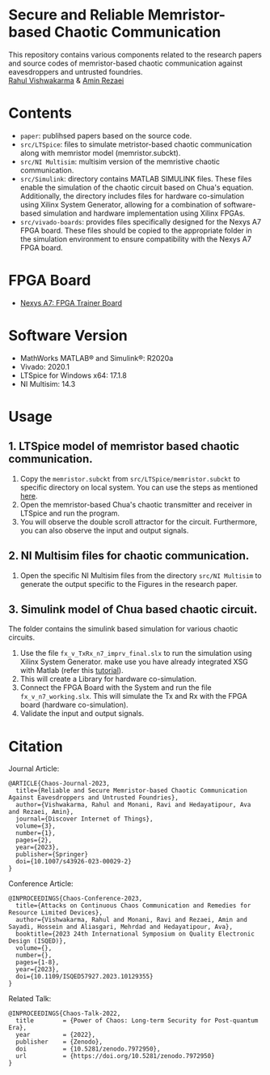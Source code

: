 # Secure and Reliable Memristor-based Chaotic Communication </br>
This repository contains various components related to the research papers and source codes of memristor-based chaotic communication against eavesdroppers and untrusted foundries.  </br>
[Rahul Vishwakarma](https://github.com/rahvis) & [Amin Rezaei](https://github.com/r3zaei) </br>

# Contents </br>
* `paper`: publihsed papers based on the source code.  </br>
* `src/LTSpice`: files to simulate metristor-based chaotic communication along with memristor model (memristor.subckt). </br>
* `src/NI Multisim`: multisim version of the memristive chaotic communication. </br>
* `src/Simulink`: directory contains MATLAB SIMULINK files. These files enable the simulation of the chaotic circuit based on Chua's equation. Additionally, the directory includes files for hardware co-simulation using Xilinx System Generator, allowing for a combination of software-based simulation and hardware implementation using Xilinx FPGAs. </br>
* `src/vivado-boards`: provides files specifically designed for the Nexys A7 FPGA board. These files should be copied to the appropriate folder in the simulation environment to ensure compatibility with the Nexys A7 FPGA board. </br>

# FPGA Board </br>
* [Nexys A7: FPGA Trainer Board](https://digilent.com/shop/nexys-a7-fpga-trainer-board-recommended-for-ece-curriculum/)
# Software Version </br>
* MathWorks MATLAB® and Simulink®: R2020a </br>
* Vivado: 2020.1 </br>
* LTSpice for Windows x64: 17.1.8 </br>
* NI Multisim: 14.3 </br>

# Usage </br>
## 1. LTSpice model of memristor based chaotic communication. </br>
1. Copy the `memristor.subckt` from `src/LTSpice/memristor.subckt` to specific directory on local system. You can use the steps as mentioned [here](https://spiceman.net/ltspice-subcircuit-model-add/). </br>
2. Open the memristor-based Chua's chaotic transmitter and receiver in LTSpice and run the program. </br>
3. You will observe the double scroll attractor for the circuit. Furthermore, you can also observe the input and output signals. </br>

## 2. NI Multisim files for chaotic communication. </br>
1. Open the specific NI Multisim files from the directory `src/NI Multisim` to generate the output specific to the Figures in the research paper. </br>
   
## 3. Simulink model of Chua based chaotic circuit. </br>
The folder contains the simulink based simulation for various chaotic circuits.  </br>
1. Use the file `fx_v_TxRx_n7_imprv_final.slx` to run the simulation using Xilinx System Generator. make use you have already integrated XSG with Matlab (refer this [tutorial](https://docs.xilinx.com/r/en-US/ug897-vivado-sysgen-user/Installation)). </br>
2. This will create a Library for hardware co-simulation.
3. Connect the FPGA Board with the System and run the file `fx_v_n7_working.slx`. This will simulate the Tx and Rx with the FPGA board (hardware co-simulation).
4. Validate the input and output signals. 

# Citation
Journal Article:
```
@ARTICLE{Chaos-Journal-2023,
  title={Reliable and Secure Memristor-based Chaotic Communication Against Eavesdroppers and Untrusted Foundries},
  author={Vishwakarma, Rahul and Monani, Ravi and Hedayatipour, Ava and Rezaei, Amin},
  journal={Discover Internet of Things},
  volume={3},
  number={1},
  pages={2},
  year={2023},
  publisher={Springer}
  doi={10.1007/s43926-023-00029-2}
}
```
Conference Article:
```
@INPROCEEDINGS{Chaos-Conference-2023,
  title={Attacks on Continuous Chaos Communication and Remedies for Resource Limited Devices},
  author={Vishwakarma, Rahul and Monani, Ravi and Rezaei, Amin and Sayadi, Hossein and Aliasgari, Mehrdad and Hedayatipour, Ava},
  booktitle={2023 24th International Symposium on Quality Electronic Design (ISQED)},   
  volume={},
  number={},
  pages={1-8},
  year={2023},
  doi={10.1109/ISQED57927.2023.10129355}
}
````
Related Talk:
```
@INPROCEEDINGS{Chaos-Talk-2022,
  title        = {Power of Chaos: Long-term Security for Post-quantum Era},
  year         = {2022},
  publisher    = {Zenodo},
  doi          = {10.5281/zenodo.7972950},
  url          = {https://doi.org/10.5281/zenodo.7972950}
}
```

